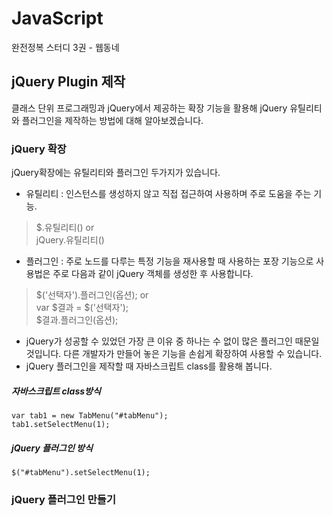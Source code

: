 # JavaScript
완전정복 스터디 3권 - 웹동네 

## jQuery Plugin 제작 
클래스 단위 프로그래밍과 jQuery에서 제공하는 확장 기능을 활용해 jQuery 유틸리티와 플러그인을 제작하는 방법에 대해 알아보겠습니다. 

### jQuery 확장

jQuery확장에는 유틸리티와 플러그인 두가지가 있습니다. 
- 유틸리티 : 인스턴스를 생성하지 않고 직접 접근하여 사용하며 주로 도움을 주는 기능. 
 > $.유틸리티()  or <br>
 > jQuery.유틸리티()

- 플러그인 : 주로 노드를 다루는 특정 기능을 재사용할 때 사용하는 포장 기능으로 사용법은 주로 다음과 같이 jQuery 객체를 생성한 후 사용합니다. 
 > $('선택자').플러그인(옵션);  or  <br>
 > var $결과 = $('선택자'); <br>
 > $결과.플러그인(옵션);

- jQuery가 성공할 수 있었던 가장 큰 이유 중 하나는 수 없이 많은 플러그인 때문일 것입니다. 다른 개발자가 만들어 놓은 기능을 손쉽게 확장하여 사용할 수 있습니다.
- jQuery 플러그인을 제작할 때 자바스크립트 class를 활용해 봅니다.  

##### 자바스크립트 class방식 
```
var tab1 = new TabMenu("#tabMenu");
tab1.setSelectMenu(1);
```

##### jQuery 플러그인 방식
```
$("#tabMenu").setSelectMenu(1);
```

### jQuery 플러그인 만들기 

